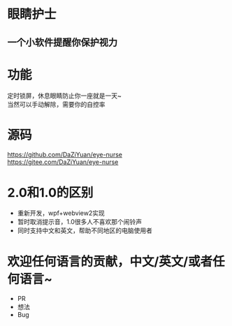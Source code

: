 # 眼睛护士
 一个小软件提醒你保护视力
 ---

# 功能
定时锁屏，休息眼睛防止你一座就是一天~  
当然可以手动解除，需要你的自控率  

# 源码
https://github.com/DaZiYuan/eye-nurse  
https://gitee.com/DaZiYuan/eye-nurse

# 2.0和1.0的区别
- 重新开发，wpf+webview2实现
- 暂时取消提示音，1.0很多人不喜欢那个闹铃声
- 同时支持中文和英文，帮助不同地区的电脑使用者

# 欢迎任何语言的贡献，中文/英文/或者任何语言~
- PR
- 想法
- Bug